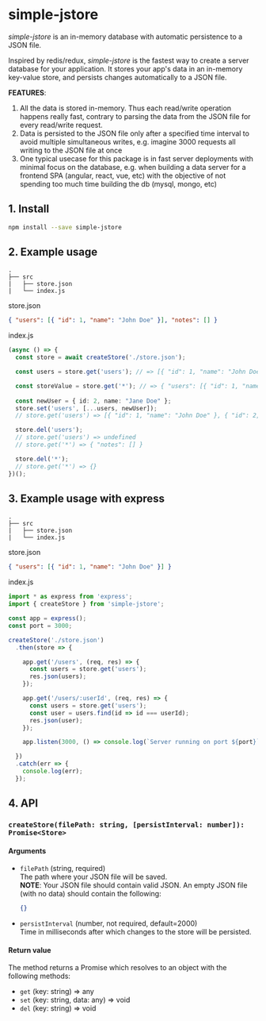 # simple-jstore

*simple-jstore* is an in-memory database with automatic persistence to a JSON file.

Inspired by redis/redux, *simple-jstore* is the fastest way to create a server database for your application. It stores your app's data in an in-memory key-value store, and persists changes automatically to a JSON file.

**FEATURES**:
1) All the data is stored in-memory. Thus each read/write operation happens really fast, contrary to parsing the data from the JSON file for every read/write request.
2) Data is persisted to the JSON file only after a specified time interval to avoid multiple simultaneous writes, e.g. imagine 3000 requests all writing to the JSON file at once
3) One typical usecase for this package is in fast server deployments with minimal focus on the database, e.g. when building a data server for a frontend SPA (angular, react, vue, etc) with the objective of not spending too much time building the db (mysql, mongo, etc)

## 1. Install

```bash
npm install --save simple-jstore
```

## 2. Example usage
```
.
├── src
|   ├── store.json
|   └── index.js
```

store.json
```json
{ "users": [{ "id": 1, "name": "John Doe" }], "notes": [] }
```

index.js
```ts
(async () => {
  const store = await createStore('./store.json');

  const users = store.get('users'); // => [{ "id": 1, "name": "John Doe" }]

  const storeValue = store.get('*'); // => { "users": [{ "id": 1, "name": "John Doe" }], "notes": [] }
  
  const newUser = { id: 2, name: "Jane Doe" };
  store.set('users', [...users, newUser]);
  // store.get('users') => [{ "id": 1, "name": "John Doe" }, { "id": 2, "name": "Jane Doe" }]

  store.del('users'); 
  // store.get('users') => undefined
  // store.get('*') => { "notes": [] }

  store.del('*');
  // store.get('*') => {}
})();

```

## 3. Example usage with express
```
.
├── src
|   ├── store.json
|   └── index.js
```

store.json
```json
{ "users": [{ "id": 1, "name": "John Doe" }] }
```

index.js
```js
import * as express from 'express';
import { createStore } from 'simple-jstore';

const app = express();
const port = 3000;

createStore('./store.json')
  .then(store => {

    app.get('/users', (req, res) => {
      const users = store.get('users');
      res.json(users);
    });

    app.get('/users/:userId', (req, res) => {
      const users = store.get('users');
      const user = users.find(id => id === userId);
      res.json(user);
    });

    app.listen(3000, () => console.log(`Server running on port ${port}`));

  })
  .catch(err => {
    console.log(err);
  });
```

## 4. API
### **```createStore(filePath: string, [persistInterval: number]): Promise<Store>```**
#### Arguments
- ```filePath``` (string, required)
  <br />The path where your JSON file will be saved.
  <br />****NOTE****: Your JSON file should contain valid JSON. An empty JSON file (with no data) should contain the following:
  ```json
  {}
  ```
- ```persistInterval``` (number, not required, default=2000)
  <br />Time in milliseconds after which changes to the store will be persisted.

#### Return value
The method returns a Promise which resolves to an object with the following methods:
- ```get``` (key: string) => any
- ```set``` (key: string, data: any) => void
- ```del``` (key: string) => void
